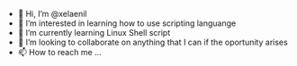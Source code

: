 - 👋 Hi, I’m @xelaenil
- 👀 I’m interested in learning how to use scripting languange
- 🌱 I’m currently learning Linux Shell script
- 💞️ I’m looking to collaborate on anything that I can if the oportunity arises
- 📫 How to reach me ...

<!---
xelaenil/xelaenil is a ✨ special ✨ repository because its `README.md` (this file) appears on your GitHub profile.
You can click the Preview link to take a look at your changes.
--->
